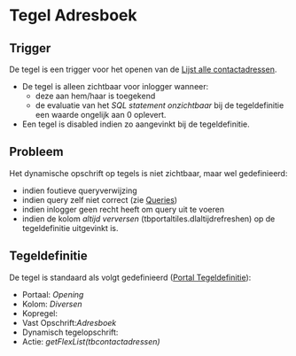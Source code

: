# Tegel Adresboek

## Trigger

De tegel is een trigger voor het openen van de [Lijst alle contactadressen](/docs/probleemoplossing/portalen_en_moduleschermen/openingsportaal/tegel_adresboek/lijst_alle_contactadressen.md).

  * De tegel is alleen zichtbaar voor inlogger wanneer:
    * deze aan hem/haar is toegekend 
    * de evaluatie van het *SQL statement onzichtbaar* bij de tegeldefinitie een waarde ongelijk aan 0 oplevert. 
  * Een tegel is disabled indien zo aangevinkt bij de tegeldefinitie.

## Probleem

Het dynamische opschrift op tegels is niet zichtbaar, maar wel gedefinieerd:

  * indien foutieve queryverwijzing 
  * indien query zelf niet correct (zie [Queries](/docs/instellen_inrichten/queries.md))
  * indien inlogger geen recht heeft om query uit te voeren 
  * indien de kolom *altijd verversen* (tbportaltiles.dlaltijdrefreshen) op de tegeldefinitie uitgevinkt is.

## Tegeldefinitie

De tegel is standaard als volgt gedefinieerd ([Portal Tegeldefinitie](/docs/instellen_inrichten/portaldefinitie/portal_tegel.md)):

  * Portaal: *Opening*
  * Kolom: *Diversen*
  * Kopregel:
  * Vast Opschrift:*Adresboek*
  * Dynamisch tegelopschrift:
  * Actie: *getFlexList(tbcontactadressen)*

